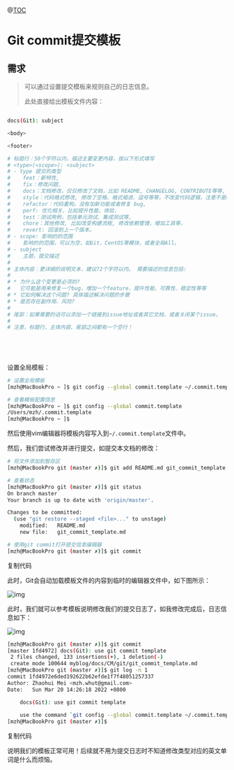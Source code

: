 @[TOC](这里写自定义目录标题)

# Git commit提交模板

## 需求

>   可以通过设置提交模板来规则自己的日志信息。
>
>   此处直接给出模板文件内容：





```zsh

docs(Git): subject

<body>

<footer>

# 标题行：50个字符以内，描述主要变更内容，按以下形式填写
# <type>(<scope>): <subject>
# - type 提交的类型
#    feat：新特性, 
#    fix：修改问题, 
#    docs：文档修改，仅仅修改了文档，比如 README, CHANGELOG, CONTRIBUTE等等, 
#    style：代码格式修改, 修改了空格、格式缩进、逗号等等，不改变代码逻辑，注意不是css修改， 
#    refactor：代码重构，没有加新功能或者修复 bug, 
#    perf: 优化相关，比如提升性能、体验，
#    test：测试用例，包括单元测试、集成测试等, 
#    chore：其他修改, 比如改变构建流程, 修改依赖管理，增加工具等，
#    revert: 回滚到上一个版本。
# - scope: 影响的的范围
#    影响的的范围，可以为空，如Git、CentOS等模块，或者全局All。
# - subject
#    主题，提交描述
#
# 主体内容：更详细的说明文本，建议72个字符以内。 需要描述的信息包括:
#
# * 为什么这个变更是必须的? 
#   它可能是用来修复一个bug，增加一个feature，提升性能、可靠性、稳定性等等
# * 它如何解决这个问题? 具体描述解决问题的步骤
# * 是否存在副作用、风险? 
#
# 尾部：如果需要的话可以添加一个链接到issue地址或者其它文档，或者关闭某个issue。
# 
# 注意，标题行、主体内容、尾部之间都有一个空行！

 
 
 
```



设置全局模板：



```bash
# 设置全局模板
[mzh@MacBookPro ~ ]$ git config --global commit.template ~/.commit.template

# 查看模板配置信息
[mzh@MacBookPro ~ ]$ git config --global commit.template
/Users/mzh/.commit.template
[mzh@MacBookPro ~ ]$

```



然后使用vim编辑器将模板内容写入到`~/.commit.template`文件中。

然后，我们尝试修改并进行提交，如提交本文档的修改：

```sh
# 将文件添加到暂存区
[mzh@MacBookPro git (master ✗)]$ git add README.md git_commit_template.md

# 查看状态
[mzh@MacBookPro git (master ✗)]$ git status
On branch master
Your branch is up to date with 'origin/master'.

Changes to be committed:
  (use "git restore --staged <file>..." to unstage)
	modified:   README.md
	new file:   git_commit_template.md

# 使用git commit打开提交信息编辑器
[mzh@MacBookPro git (master ✗)]$ git commit
```



复制代码

此时，Git会自动加载模板文件的内容到临时的编辑器文件中，如下图所示：

![img](https://hellogitlab.com/img/20220320142253.png)

此时，我们就可以参考模板说明修改我们的提交日志了，如我修改完成后，日志信息如下：

![img](https://hellogitlab.com/img/20220320142751.png)

```sh
[mzh@MacBookPro git (master ✗)]$ git commit
[master 1fd4972] docs(Git): use git commit template
 2 files changed, 133 insertions(+), 1 deletion(-)
 create mode 100644 myblog/docs/CM/git/git_commit_template.md
[mzh@MacBookPro git (master ✗)]$ git log -n 1
commit 1fd4972e6ded192622b62efde1f7f48051257337
Author: Zhaohui Mei <mzh.whut@gmail.com>
Date:   Sun Mar 20 14:26:18 2022 +0800

    docs(Git): use git commit template
    
    use the command `git config --global commit.template ~/.commit.template` to set the template.
[mzh@MacBookPro git (master ✗)]$
```

复制代码

说明我们的模板正常可用！后续就不用为提交日志时不知道修改类型对应的英文单词是什么而烦恼。